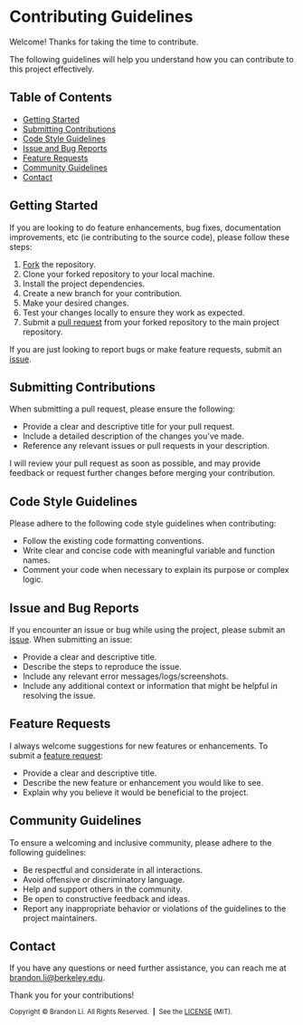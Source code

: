 <!-- Copyright © 2021-2023-2023 Brandon Li. All rights reserved. -->

<!--
 * CONTRIBUTING.md
 *
 * @author Brandon Li <brandon.li@berkeley.edu>
!*-->

# Contributing Guidelines

Welcome! Thanks for taking the time to contribute.

The following guidelines will help you understand how you can contribute to this project effectively.

## Table of Contents

- [Getting Started](#getting-started)
- [Submitting Contributions](#submitting-contributions)
- [Code Style Guidelines](#code-style-guidelines)
- [Issue and Bug Reports](#issue-and-bug-reports)
- [Feature Requests](#feature-requests)
- [Community Guidelines](#community-guidelines)
- [Contact](#contact)


## Getting Started

If you are looking to do feature enhancements, bug fixes, documentation improvements, etc (ie contributing to the source code), please follow these steps:

1. [Fork](https://github.com/brandonLi8/aka/fork) the repository.
2. Clone your forked repository to your local machine.
3. Install the project dependencies.
4. Create a new branch for your contribution.
5. Make your desired changes.
6. Test your changes locally to ensure they work as expected.
7. Submit a [pull request](https://github.com/brandonLi8/aka/pulls) from your forked repository to the main project repository.

If you are just looking to report bugs or make feature requests, submit an [issue](https://github.com/brandonLi8/aka/issues).

## Submitting Contributions

When submitting a pull request, please ensure the following:

- Provide a clear and descriptive title for your pull request.
- Include a detailed description of the changes you've made.
- Reference any relevant issues or pull requests in your description.

I will review your pull request as soon as possible, and may provide feedback or request further changes before merging your contribution.

## Code Style Guidelines

Please adhere to the following code style guidelines when contributing:

- Follow the existing code formatting conventions.
- Write clear and concise code with meaningful variable and function names.
- Comment your code when necessary to explain its purpose or complex logic.

## Issue and Bug Reports

If you encounter an issue or bug while using the project, please submit an [issue](https://github.com/brandonLi8/aka/issues). When submitting an issue:

- Provide a clear and descriptive title.
- Describe the steps to reproduce the issue.
- Include any relevant error messages/logs/screenshots.
- Include any additional context or information that might be helpful in resolving the issue.

## Feature Requests

I always welcome suggestions for new features or enhancements. To submit a [feature request](https://github.com/brandonLi8/aka/issues):

- Provide a clear and descriptive title.
- Describe the new feature or enhancement you would like to see.
- Explain why you believe it would be beneficial to the project.

## Community Guidelines

To ensure a welcoming and inclusive community, please adhere to the following guidelines:

- Be respectful and considerate in all interactions.
- Avoid offensive or discriminatory language.
- Help and support others in the community.
- Be open to constructive feedback and ideas.
- Report any inappropriate behavior or violations of the guidelines to the project maintainers.

## Contact

If you have any questions or need further assistance, you can reach me at brandon.li@berkeley.edu.

Thank you for your contributions!

<sub>Copyright © Brandon Li. All Rights Reserved.&nbsp;&nbsp;<b>|</b>&nbsp;&nbsp;See the <a href='https://github.com/brandonLi8/aka/blob/master/LICENSE' target='_blank'>LICENSE</a> (MIT).</sub>